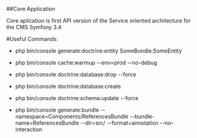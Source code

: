 ##Core Application

Core aplication is first API version of the Service oriented architecture for the CMS
Symfony 3.4

#Useful Commands:

- php bin/console generate:doctrine:entity SomeBundle:SomeEntity

- php bin/console cache:warmup --env=prod --no-debug

- php bin/console doctrine:database:drop --force
- php bin/console doctrine:database:create
- php bin/console doctrine:schema:update --force

- php bin/console generate:bundle --namespace=Components/ReferencesBundle --bundle-name=ReferencesBundle --dir=src/ --format=annotation --no-interaction

